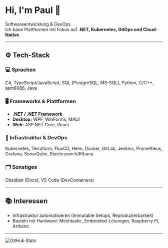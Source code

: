 # Hi, I'm Paul 👋

Softwareentwicklung & DevOps  
Ich baue Plattformen mit Fokus auf **.NET, Kubernetes, GitOps und Cloud-Native**.

---

## ⚙️ Tech-Stack

### 💻 Sprachen
C#, TypeScript/JavaScript, SQL (PostgreSQL, MS-SQL), Python, C/C++, asm8086, Java

### 🖥️ Frameworks & Plattformen
- **.NET / .NET Framework**  
- **Desktop:** WPF, WinForms, MAUI  
- **Web:** ASP.NET Core, React  

### 🔧 Infrastruktur & DevOps
Kubernetes, Terraform, FluxCD, Helm, Docker, GitLab, Jenkins, Prometheus, Grafana, SonarQube, Elasticsearch/Kibana

### 🗂️ Sonstiges
Obsidian (Docs), VS Code (DevContainers)

---

## 📚 Interessen
- Infrastruktur automatisieren (Immutable Setups, Reproduzierbarkeit)  
- Basteln mit Hardware: Meshtastic, Embedded-Lösungen, Raspberry Pi, Arduino

---

![GitHub Stats](https://github-readme-stats.vercel.app/api?username=3roiler&show_icons=true&theme=tokyonight)
